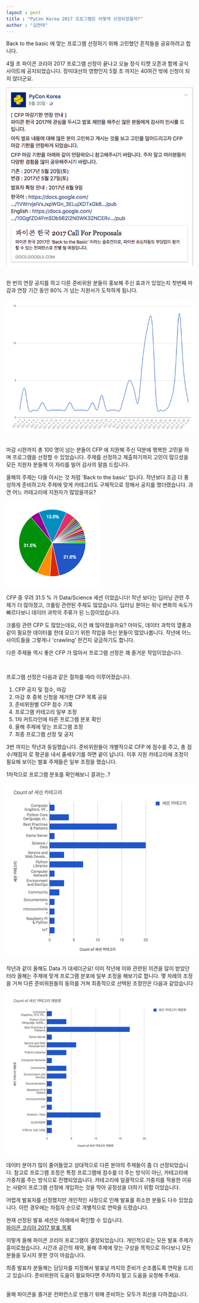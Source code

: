 ```yaml
---
layout : post
title : "PyCon Korea 2017 프로그램은 어떻게 선정되었을까?"
author : "김연태"
---
```


Back to the basic 에 맞는 프로그램 선정하기 위해 고민했던 흔적들을 공유하려고 합니다.

4월 초 파이콘 코리아 2017 프로그램 선정이 끝나고 오늘 정식 티켓 오픈과 함께 공식 사이트에 공지되었습니다.
장미대선의 영향인지 5월 초 까지는 40여건 밖에 신청이 되지 않더군요.


![이대로는 심사하기에 무리](/assets/2017/2017-07-31-cfp.png)  

한 번의 연장 공지를 하고 다른 준비위원 분들이 홍보해 주신 효과가 있었는지 첫번째 마감과 연장 기간 동안 60% 가 넘는 지원서가 도착하게 됩니다.


![역시 한국인은 마감에 강한..](/assets/2017/2017-07-31-cfp-graph.png)  

마감 시한까지 총 100 명이 넘는 분들이 CFP 에 지원해 주신 덕분에 행복한 고민을 하며 프로그램을 선정할 수 있었습니다.
주제를 선정하고 제출하기까지 고민이 많으셨을 모든 지원자 분들께 이 자리를 빌어 감사의 말씀 드립니다.

올해의 주제는 다들 아시는 것 처럼 'Back to the basic' 입니다.
작년보다 조금 더 풍성하게 준비하고자 주제에 맞게 카테고리도 구체적으로 정해서 공지를 했더랬습니다.
과연 어느 카테고리에 지원자가 많았을까요?


![녹색 파이의 정체는?](/assets/2017/2017-07-31-cfp-pie.png)  

CFP 중 무려 31.5 % 가 Data/Science 세션 이었습니다! 작년 보다는 딥러닝 관련 주제가 더 많아졌고, 크롤링 관련된 주제도 많았습니다.
딥러닝 분야는 워낙 변화의 속도가 빠르다보니 데이터 과학의 주류가 된 느낌이었습니다.

크롤링 관련 CFP 도 많았는데요, 이건 왜 많아졌을까요?
아마도, 데이터 과학의 열풍과 같이 필요한 데이터를 한데 모으기 위한 작업을 하신 분들이 많았나봅니다.
작년에 어느 사이트들을 그렇게나 'crawling' 한건지 궁금하기도 합니다.

다른 주제들 역시 좋은 CFP 가 많아서 프로그램 선정은 꽤 즐거운 작업이었습니다.

<br/>

프로그램 선정은 다음과 같은 절차를 따라 이루어졌습니다.


1. CFP 공지 및 접수, 마감
2. 마감 후 중복 신청을 제거한 CFP 목록 공유
3. 준비위원별 CFP 점수 기록
4. 프로그램 카테고리 일부 조정
5. 1차 커트라인에 따른 프로그램 분포 확인
6. 올해 주제에 맞는 프로그램 조정
7. 최종 프로그램 선정 및 공지


3번 까지는 작년과 동일했습니다. 준비위원들이 개별적으로 CFP 에 점수를 주고, 총 점수/채점자 로 평균을 내서 줄세우기를 하면 끝이 납니다.
이후 지원 카테고리에 조정이 필요해 보이는 발표 주제들은 일부 조정을 했습니다.

1차적으로 프로그램 분포를 확인해보니 결과는..?


![첫번째 리뷰](/assets/2017/2017-07-31-review-1.png)

작년과 같이 올해도 Data 가 대세더군요!
이미 작년에 이와 관련된 의견을 많이 받았던 터라 올해는 주제에 맞게 프로그램 분포에 일부 조정을 해보기로 합니다.
몇 차례의 조정을 거쳐 다른 준비위원들의 동의를 거쳐 최종적으로 선택된 조정안은 다음과 같았습니다


![첫번째 리뷰](/assets/2017/2017-07-31-review-2.png)

데이터 분야가 많이 줄어들었고 상대적으로 다른 분야의 주제들이 좀 더 선정되었습니다.
참고로 프로그램 조정은 특정 프로그램에 점수를 더 주는 방식이 아닌, 카테고리에 가중치를 주는 방식으로 진행되었습니다.
카테고리에 일괄적으로 가중치를 적용한 이유는 사람이 프로그램 선정에 개입하는 것을 막아 공정성을 더하기 위함 이었습니다.

어렵게 발표자를 선정했지만 개인적인 사정으로 인해 발표를 취소한 분들도 다수 있었습니다.
이런 경우에는 차점자 순으로 개별적으로 연락을 드렸습니다.

현재 선정된 발표 세션은 아래에서 확인할 수 있습니다.  
[파이콘 코리아 2017 발표 목록](https://www.pycon.kr/2017/program/list/)


이렇게 올해 파이콘 코리아 프로그램이 결정되었습니다. 개인적으로는 모든 발표 주제가 흥미로웠습니다.
시간과 공간의 제약, 올해 주제에 맞는 구성을 목적으로 하다보니 모든 분들을 모시지 못한 것이 아쉽습니다.

최종 발표자 분들께는 담당자를 지정해서 발표날 까지의 준비가 순조롭도록 연락을 드리고 있습니다.
준비위원의 도움이 필요하다면 주저하지 말고 도움을 요청해 주세요.

<br>
올해 파이콘을 즐거운 컨퍼런스로 만들기 위해 준비하는 모두가 최선을 다하겠습니다.
